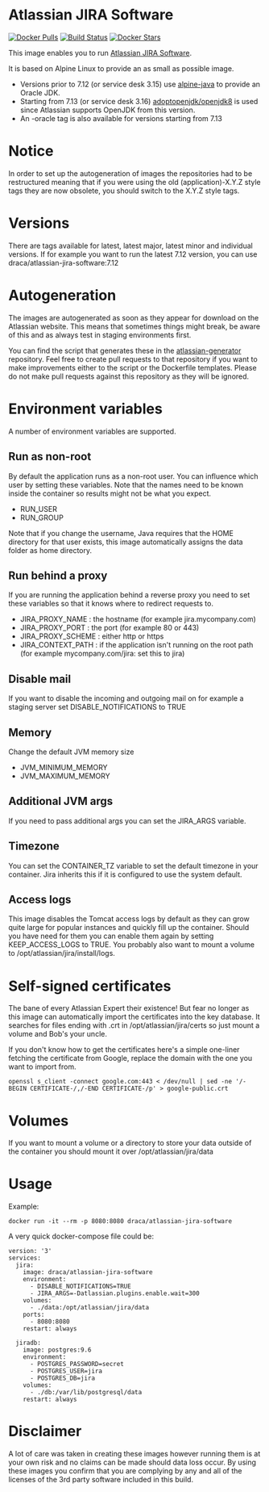 # Atlassian JIRA Software

[![Docker Pulls](https://img.shields.io/docker/pulls/draca/atlassian-jira-software.svg)](https://hub.docker.com/r/draca/atlassian-jira-software/)
[![Build Status](https://img.shields.io/docker/build/draca/atlassian-jira-software.svg)](https://hub.docker.com/r/draca/atlassian-jira-software/builds/)
[![Docker Stars](https://img.shields.io/docker/stars/draca/atlassian-jira-software.svg)](https://hub.docker.com/r/draca/atlassian-jira-software/)

This image enables you to run [Atlassian JIRA Software](https://www.atlassian.com/software/jira/software).

It is based on Alpine Linux to provide an as small as possible image.
* Versions prior to 7.12 (or service desk 3.15) use [alpine-java](https://hub.docker.com/r/anapsix/alpine-java/) to provide an Oracle JDK.
* Starting from 7.13 (or service desk 3.16) [adoptopenjdk/openjdk8](https://hub.docker.com/r/adoptopenjdk/openjdk8/) is used since Atlassian supports OpenJDK from this version.
* An -oracle tag is also available for versions starting from 7.13

# Notice

In order to set up the autogeneration of images the repositories had to be restructured meaning that if you were using the old (application)-X.Y.Z style tags they are now obsolete, you should switch to the X.Y.Z style tags.

# Versions

There are tags available for latest, latest major, latest minor and individual versions. If for example you want to run the latest 7.12 version, you can use draca/atlassian-jira-software:7.12

# Autogeneration

The images are autogenerated as soon as they appear for download on the Atlassian website. This means that sometimes things might break, be aware of this and as always test in staging environments first.

You can find the script that generates these in the [atlassian-generator](https://github.com/draca-be/atlassian-generator) repository. Feel free to create pull requests to that repository if you want to make improvements either to the script or the Dockerfile templates. Please do not make pull requests against this repository as they will be ignored.

# Environment variables

A number of environment variables are supported.

## Run as non-root

By default the application runs as a non-root user. You can influence which user by setting these variables. Note that the names need to be known inside the container so results might not be what you expect.

* RUN_USER
* RUN_GROUP

Note that if you change the username, Java requires that the HOME directory for that user exists, this image automatically assigns the data folder as home directory.

## Run behind a proxy

If you are running the application behind a reverse proxy you need to set these variables so that it knows where to redirect requests to.

* JIRA_PROXY_NAME : the hostname (for example jira.mycompany.com)
* JIRA_PROXY_PORT : the port (for example 80 or 443)
* JIRA_PROXY_SCHEME : either http or https
* JIRA_CONTEXT_PATH : if the application isn't running on the root path (for example mycompany.com/jira: set this to jira)

## Disable mail

If you want to disable the incoming and outgoing mail on for example a staging server set DISABLE_NOTIFICATIONS to TRUE

## Memory

Change the default JVM memory size

* JVM_MINIMUM_MEMORY
* JVM_MAXIMUM_MEMORY

## Additional JVM args

If you need to pass additional args you can set the JIRA_ARGS variable.

## Timezone

You can set the CONTAINER_TZ variable to set the default timezone in your container. Jira inherits this if it is configured to use the system default.

## Access logs

This image disables the Tomcat access logs by default as they can grow quite large for popular instances and quickly fill up the container. Should you have need for them you can enable them again by setting KEEP_ACCESS_LOGS to TRUE. You probably also want to mount a volume to /opt/atlassian/jira/install/logs.

# Self-signed certificates

The bane of every Atlassian Expert their existence! But fear no longer as this image can automatically import the certificates into the key database. It searches for files ending with .crt in /opt/atlassian/jira/certs so just mount a volume and Bob's your uncle.

If you don't know how to get the certificates here's a simple one-liner fetching the certificate from Google, replace the domain with the one you want to import from.

```
openssl s_client -connect google.com:443 < /dev/null | sed -ne '/-BEGIN CERTIFICATE-/,/-END CERTIFICATE-/p' > google-public.crt
```

# Volumes

If you want to mount a volume or a directory to store your data outside of the container you should mount it over /opt/atlassian/jira/data

# Usage

Example:

    docker run -it --rm -p 8080:8080 draca/atlassian-jira-software

A very quick docker-compose file could be:

```
version: '3'
services:
  jira:
    image: draca/atlassian-jira-software
    environment:
      - DISABLE_NOTIFICATIONS=TRUE
      - JIRA_ARGS=-Datlassian.plugins.enable.wait=300
    volumes:
      - ./data:/opt/atlassian/jira/data
    ports:
      - 8080:8080
    restart: always

  jiradb:
    image: postgres:9.6
    environment:
      - POSTGRES_PASSWORD=secret
      - POSTGRES_USER=jira
      - POSTGRES_DB=jira
    volumes:
      - ./db:/var/lib/postgresql/data
    restart: always
```

# Disclaimer

A lot of care was taken in creating these images however running them is at your own risk and no claims can be made should data loss occur. By using these images you confirm that you are complying by any and all of the licenses of the 3rd party software included in this build.